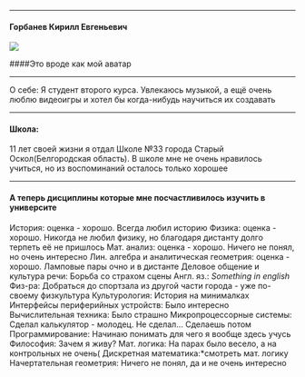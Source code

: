 ---
#### Горбанев Кирилл Евгеньевич

![](https://vecherka.spb.ru/wp-content/uploads/2021/05/яяяяяяяяяяяяяя-7-1024x682.jpg)

####Это вроде как мой аватар

***
О себе: Я студент второго курса. Увлекаюсь музыкой, а ещё очень люблю видеоигры и хотел бы когда-нибудь научиться их создавать

***
#### Школа:
11 лет своей жизни я отдал Школе №33 города Старый Оскол(Белгородская область). В школе мне не очень нравилось учиться, но из воспоминаний осталось только хорошее

***
#### А теперь дисциплины которые мне посчастливилось изучить в университе
История: оценка - хорошо. Всегда любил историю
Физика: оценка - хорошо. Никогда не любил физику, но благодаря дистанту долго терпеть её не пришлось
Мат. анализ: оценка - хорошо. Ничего не понял, но очень интересно
Лин. алгебра и аналитическая геометрия: оценка - хорошо. Ламповые пары очно и в дистанте
Деловое общение и культура речи: Борьба со страхом сцены
Англ. яз.: *Something in english*
Физ-ра: Добраться до спортзала из другой части города - уже по-своему физкультура
Культурология: История на минималках
Интерфейсы периферийных устройств: Было интересно
Вычислительная техника: Было страшно
Микропроцессорные системы: Сделал калькулятор - молодец. Не сделал... Сделаешь потом
Программирование: Начинаю понимать для чего я вообще здесь учусь
Философия: Зачем я живу?
Мат. логика: На парах было весело, а на контрольных не очень(
Дискретная математика:*смотреть мат. логику
Начертательная геометрия: Ничего не понял, да и не очень интересно



